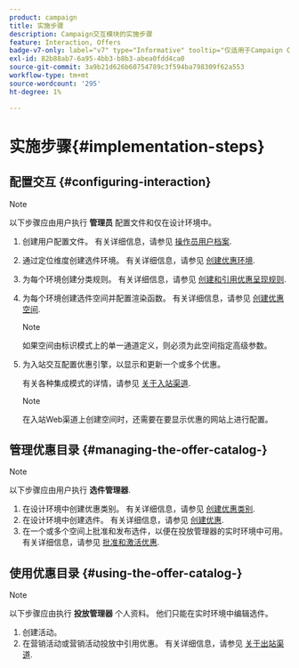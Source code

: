 ```yaml
---
product: campaign
title: 实施步骤
description: Campaign交互模块的实施步骤
feature: Interaction, Offers
badge-v7-only: label="v7" type="Informative" tooltip="仅适用于Campaign Classicv7"
exl-id: 82b88ab7-6a95-4bb3-b8b3-abea0fdd4ca0
source-git-commit: 3a9b21d626b60754789c3f594ba798309f62a553
workflow-type: tm+mt
source-wordcount: '295'
ht-degree: 1%

---
```


# 实施步骤{#implementation-steps}



## 配置交互 {#configuring-interaction}

>[!NOTE]
>
>以下步骤应由用户执行 **管理员** 配置文件和仅在设计环境中。

1. 创建用户配置文件。 有关详细信息，请参见 [操作员用户档案](../../interaction/using/operator-profiles.md).
1. 通过定位维度创建选件环境。 有关详细信息，请参见 [创建优惠环境](../../interaction/using/live-design-environments.md#creating-an-offer-environment).
1. 为每个环境创建分类规则。 有关详细信息，请参见 [创建和引用优惠呈现规则](../../interaction/using/managing-offer-presentation.md#creating-and-referencing-an-offer-presentation-rule).
1. 为每个环境创建选件空间并配置渲染函数。 有关详细信息，请参见 [创建优惠空间](../../interaction/using/creating-offer-spaces.md).

   >[!NOTE]
   >
   >如果空间由标识模式上的单一通道定义，则必须为此空间指定高级参数。

1. 为入站交互配置优惠引擎，以显示和更新一个或多个优惠。

   有关各种集成模式的详情，请参见 [关于入站渠道](../../interaction/using/about-inbound-channels.md).

   >[!NOTE]
   >
   >在入站Web渠道上创建空间时，还需要在要显示优惠的网站上进行配置。

## 管理优惠目录 {#managing-the-offer-catalog-}

>[!NOTE]
>
>以下步骤应由用户执行 **选件管理器**.

1. 在设计环境中创建优惠类别。 有关详细信息，请参见 [创建优惠类别](../../interaction/using/creating-offer-categories.md).
1. 在设计环境中创建选件。 有关详细信息，请参见 [创建优惠](../../interaction/using/creating-an-offer.md).
1. 在一个或多个空间上批准和发布选件，以便在投放管理器的实时环境中可用。 有关详细信息，请参见 [批准和激活优惠](../../interaction/using/approving-and-activating-an-offer.md).

## 使用优惠目录 {#using-the-offer-catalog-}

>[!NOTE]
>
>以下步骤应由执行 **投放管理器** 个人资料。 他们只能在实时环境中编辑选件。

1. 创建活动。
1. 在营销活动或营销活动投放中引用优惠。 有关详细信息，请参见 [关于出站渠道](../../interaction/using/about-outbound-channels.md).
